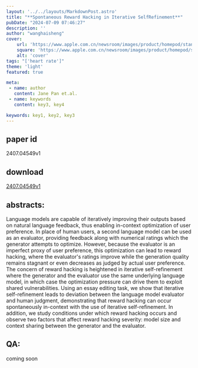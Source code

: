 ```yaml
---
layout: '../../layouts/MarkdownPost.astro'
title: "**Spontaneous Reward Hacking in Iterative SelfRefinement**"
pubDate: "2024-07-09 07:46:27"
description: ''
author: "wanghaisheng"
cover:
    url: 'https://www.apple.com.cn/newsroom/images/product/homepod/standard/Apple-HomePod-hero-230118_big.jpg.large_2x.jpg'
    square: 'https://www.apple.com.cn/newsroom/images/product/homepod/standard/Apple-HomePod-hero-230118_big.jpg.large_2x.jpg'
    alt: 'cover'
tags: "['heart rate']"
theme: 'light'
featured: true

meta:
 - name: author
   content: Jane Pan et.al.
 - name: keywords
   content: key3, key4

keywords: key1, key2, key3
---
```


## paper id
2407.04549v1
## download
[2407.04549v1](http://arxiv.org/abs/2407.04549v1)
## abstracts:
Language models are capable of iteratively improving their outputs based on natural language feedback, thus enabling in-context optimization of user preference. In place of human users, a second language model can be used as an evaluator, providing feedback along with numerical ratings which the generator attempts to optimize. However, because the evaluator is an imperfect proxy of user preference, this optimization can lead to reward hacking, where the evaluator's ratings improve while the generation quality remains stagnant or even decreases as judged by actual user preference. The concern of reward hacking is heightened in iterative self-refinement where the generator and the evaluator use the same underlying language model, in which case the optimization pressure can drive them to exploit shared vulnerabilities. Using an essay editing task, we show that iterative self-refinement leads to deviation between the language model evaluator and human judgment, demonstrating that reward hacking can occur spontaneously in-context with the use of iterative self-refinement. In addition, we study conditions under which reward hacking occurs and observe two factors that affect reward hacking severity: model size and context sharing between the generator and the evaluator.
## QA:
coming soon
